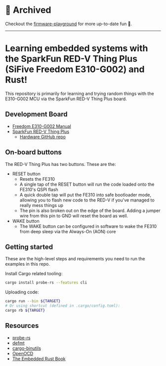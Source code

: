 # 📁 Archived

Checkout the [firmware-playground](https://github.com/yusefkarim/firmware-playground) for more up-to-date fun 🛝.

---

# Learning embedded systems with the SparkFun RED-V Thing Plus (SiFive Freedom E310-G002) and Rust!

This repository is primarily for learning and trying random things with the E310-G002 MCU via the SparkFun RED-V Thing Plus board.

## Development Board
* [Freedom E310-G002 Manual](https://sifive.cdn.prismic.io/sifive/034760b5-ac6a-4b1c-911c-f4148bb2c4a5_fe310-g002-v1p5.pdf)
* [SparkFun RED-V Thing Plus](https://www.sparkfun.com/products/15799)
    - [Hardware GitHub repo](https://github.com/sparkfun/SparkFun_Red-V_Thing_Plus)

## On-board buttons

The RED-V Thing Plus has two buttons. These are the:

* RESET button
    - Resets the FE310
    - A single tap of the RESET button will run the code loaded onto the FE310's QSPI flash
    - A quick double tap will put the FE310 into safe bootloader mode, allowing you to flash new code to the RED-V if you've managed to really mess things up
    - The pin is also broken out on the edge of the board. Adding a jumper wire from this pin to GND will reset the board as well.
* WAKE button
    - The WAKE button can be configured in software to wake the FE310 from deep sleep via the Always-On (AON) core

## Getting started
These are the high-level steps and requirements you need to run the examples in this repo.

Install Cargo related tooling:
```sh
cargo install probe-rs --features cli
```

Uploading code:
```sh
cargo run --bin ${TARGET}
# Or using shortcut (defined in .cargo/config.toml):
cargo rb ${TARGET}
```

## Resources

* [probe-rs](https://github.com/probe-rs/probe-rs)
* [defmt](https://github.com/knurling-rs/defmt)
* [cargo-binutils](https://github.com/rust-embedded/cargo-binutils)
* [OpenOCD](http://openocd.org/)
* [The Embedded Rust Book](https://rust-embedded.github.io/book/)
<!-- * [flip-link](https://github.com/knurling-rs/flip-link) -->


<!-- ## Miscellaneous Commands

```sh
# Flash a program with OpenOCD, replace ${TARGET_BIN} with your binary
openocd -f interface/stlink-v2.cfg -f target/stm32f4x.cfg -c "program ${TARGET_BIN} reset exit 0x08000000"
# Create a raw binary from an ELF, replace ${TARGET_ELF} with your compiled Rust code
# ${TARGET_BIN} can be named whatever you like
cargo objcopy --bin ${TARGET_ELF} -- -O binary ${TARGET_BIN}
# Use OpenOCD to erase all flash memory on target board
openocd -f interface/stlink-v2.cfg -f target/stm32f4x.cfg -c "init; reset halt; stm32f4x mass_erase 0; exit"
# Use semi-hosting to see debug output, requires STlink debugger
openocd -f interface/stlink-v2.cfg -f target/stm32f4x.cfg -c "init; arm semihosting enable"
# Attach to running OpenOCD server via GDB
arm-none-eabi-gdb -q ${TARGET_ELF} -ex "target remote localhost:3333"
``` -->
